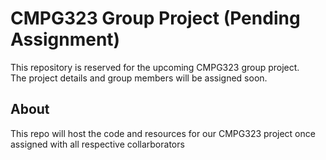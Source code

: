 # CMPG323 Group Project (Pending Assignment)

This repository is reserved for the upcoming CMPG323 group project.  
The project details and group members will be assigned soon.

## About

This repo will host the code and resources for our CMPG323 project once assigned with all respective collarborators
